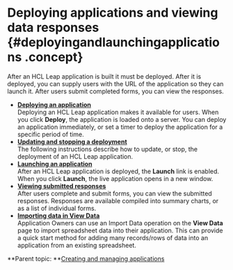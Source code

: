 # Deploying applications and viewing data responses {#deployingandlaunchingapplications .concept}

After an HCL Leap application is built it must be deployed. After it is deployed, you can supply users with the URL of the application so they can launch it. After users submit completed forms, you can view the responses.

-   **[Deploying an application](cr_deploying_an_application.md)**  
Deploying an HCL Leap application makes it available for users. When you click **Deploy**, the application is loaded onto a server. You can deploy an application immediately, or set a timer to deploy the application for a specific period of time.
-   **[Updating and stopping a deployment](cr_updating_and_stopping_deployment.md)**  
The following instructions describe how to update, or stop, the deployment of an HCL Leap application.
-   **[Launching an application](cr_launching_an_application.md)**  
After an HCL Leap application is deployed, the **Launch** link is enabled. When you click **Launch**, the live application opens in a new window.
-   **[Viewing submitted responses](cr_viewing_submitted_responses.md)**  
After users complete and submit forms, you can view the submitted responses. Responses are available compiled into summary charts, or as a list of individual forms.
-   **[Importing data in View Data](cr_import_data_in_view_responses.md)**  
Application Owners can use an Import Data operation on the **View Data** page to import spreadsheet data into their application. This can provide a quick start method for adding many records/rows of data into an application from an existing spreadsheet.

**Parent topic: **[Creating and managing applications](cr_creating_and_managing_toc.md)

